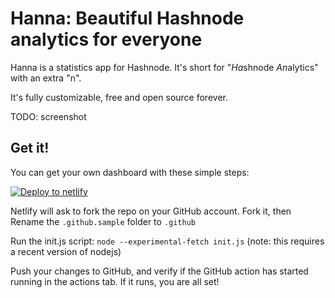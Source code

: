 # Hanna: Beautiful Hashnode analytics for everyone

Hanna is a statistics app for Hashnode. It's short for "*Ha*shnode *An*alytics"
with an extra "n".

It's fully customizable, free and open source forever.

TODO: screenshot

## Get it!

You can get your own dashboard with these simple steps:

[![Deploy to
netlify](https://www.netlify.com/img/deploy/button.svg)](https://app.netlify.com/start/deploy?repository=https://github.com/hannalytics/hanna)

Netlify will ask to fork the repo on your GitHub account. Fork it, then Rename
the `.github.sample` folder to `.github`

Run the init.js script: `node --experimental-fetch init.js` (note: this requires
a recent version of nodejs)

Push your changes to GitHub, and verify if the GitHub action has started running
in the actions tab. If it runs, you are all set!
